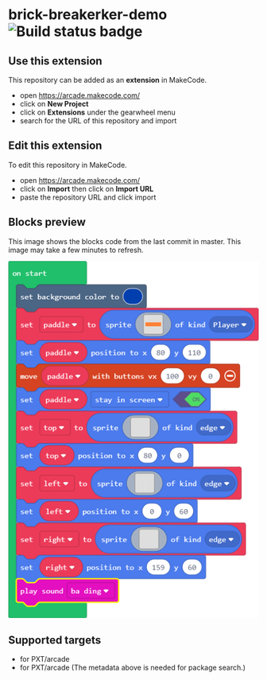 # brick-breakerker-demo ![Build status badge](https://github.com/rob65307/brick-breakerker-demo/workflows/MakeCode/badge.svg)



## Use this extension

This repository can be added as an **extension** in MakeCode.

* open https://arcade.makecode.com/
* click on **New Project**
* click on **Extensions** under the gearwheel menu
* search for the URL of this repository and import

## Edit this extension

To edit this repository in MakeCode.

* open https://arcade.makecode.com/
* click on **Import** then click on **Import URL**
* paste the repository URL and click import

## Blocks preview

This image shows the blocks code from the last commit in master.
This image may take a few minutes to refresh.

![A rendered view of the blocks](https://github.com/rob65307/brick-breakerker-demo/raw/master/.makecode/blocks.png)

## Supported targets

* for PXT/arcade
* for PXT/arcade
(The metadata above is needed for package search.)

